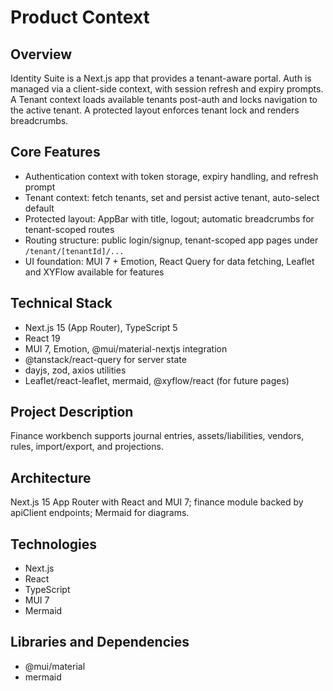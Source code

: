 # Product Context

## Overview

Identity Suite is a Next.js app that provides a tenant-aware portal. Auth is managed via a client-side context, with session refresh and expiry prompts. A Tenant context loads available tenants post-auth and locks navigation to the active tenant. A protected layout enforces tenant lock and renders breadcrumbs.

## Core Features

- Authentication context with token storage, expiry handling, and refresh prompt
- Tenant context: fetch tenants, set and persist active tenant, auto-select default
- Protected layout: AppBar with title, logout; automatic breadcrumbs for tenant-scoped routes
- Routing structure: public login/signup, tenant-scoped app pages under `/tenant/[tenantId]/...`
- UI foundation: MUI 7 + Emotion, React Query for data fetching, Leaflet and XYFlow available for features

## Technical Stack

- Next.js 15 (App Router), TypeScript 5
- React 19
- MUI 7, Emotion, @mui/material-nextjs integration
- @tanstack/react-query for server state
- dayjs, zod, axios utilities
- Leaflet/react-leaflet, mermaid, @xyflow/react (for future pages)

## Project Description

Finance workbench supports journal entries, assets/liabilities, vendors, rules, import/export, and projections.



## Architecture

Next.js 15 App Router with React and MUI 7; finance module backed by apiClient endpoints; Mermaid for diagrams.



## Technologies

- Next.js
- React
- TypeScript
- MUI 7
- Mermaid



## Libraries and Dependencies

- @mui/material
- mermaid

